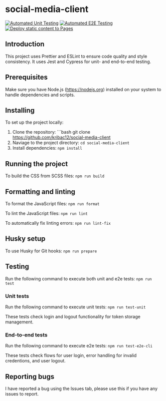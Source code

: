 # social-media-client

[![Automated Unit Testing](https://github.com/kribac12/social-media-client/actions/workflows/unit-test.yml/badge.svg)](https://github.com/kribac12/social-media-client/actions/workflows/unit-test.yml)
[![Automated E2E Testing](https://github.com/kribac12/social-media-client/actions/workflows/e2e-test.yml/badge.svg)](https://github.com/kribac12/social-media-client/actions/workflows/e2e-test.yml)
[![Deploy static content to Pages](https://github.com/kribac12/social-media-client/actions/workflows/pages.yml/badge.svg?branch=master)](https://github.com/kribac12/social-media-client/actions/workflows/pages.yml)

## Introduction
This project uses Prettier and ESLint to ensure code quality and style consistency. It uses Jest and Cypress for unit- and end-to-end testing.

## Prerequisites 
Make sure you have Node.js (https://nodejs.org) installed on your system to handle dependencies and scripts.

## Installing
To set up the project locally:
1. Clone the repository: ```bash
git clone https://github.com/kribac12/social-media-client
2. Naviage to the project directory: `cd social-media-client`
3. Install dependencies: `npm install`

## Running the project
To build the CSS from SCSS files: `npm run build`

## Formatting and linting
To format the JavaScript files: `npm run format`

To lint the JavaScript files: `npm run lint`

To automatically fix linting errors: `npm run lint-fix`

## Husky setup
To use Husky for Git hooks: `npm run prepare`

## Testing

Run the following command to execute both unit and e2e tests: `npm run test`

### Unit tests
Run the following command to execute unit tests: `npm run test-unit`

These tests check login and logout functionality for token storage management.

### End-to-end tests
Run the following command to execute e2e tests: `npm run test-e2e-cli`

These tests check flows for user login, error handling for invalid credentions, and user logout.

## Reporting bugs
I have reported a bug using the Issues tab, please use this if you have any issues to report. 


